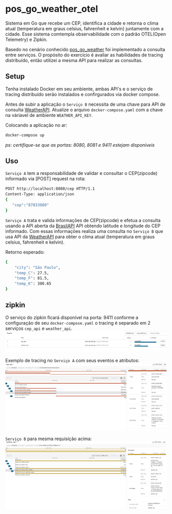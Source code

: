 # pos_go_weather_otel
Sistema em Go que recebe um CEP, identifica a cidade e retorna o clima atual (temperatura em graus celsius, fahrenheit e kelvin) juntamente com a cidade. Esse sistema comtempla observabilidade com o padrão OTEL(Open Telemetry) e Zipkin.

Basedo no cenário conhecido [pos_go_weather](https://github.com/nagahshi/pos_go_weather) foi implementado a consulta entre serviços. O propósito do exercício é avaliar as habilidades de tracing distribuído, então utilizei a mesma API para realizar as consultas.

## Setup
Tenha instalado Docker em seu ambiente, ambas API's e o serviço de tracing distribuído serão instalados e confirgurados via docker compose.

Antes de subir a aplicação o `Serviço B` necessita de uma chave para API de consulta [WeatherAPI](http://weatherapi.com). Atualize o arquivo `docker-compose.yaml` com a chave na váriavel de ambiente `WEATHER_API_KEY`.

Colocando a aplicação no ar:
```sh
docker-compose up
```
*ps: certifique-se que as portas: 8080, 8081 e 9411 estejam disponíveis*

## Uso
`Serviço A` tem a responsabilidade de validar e consultar o CEP(zipcode) informado via [POST] request na rota:

```sh
POST http://localhost:8080/cep HTTP/1.1
Content-Type: application/json
{
   "cep":"87033080"
}
```

`Serviço A` trata e valida informações de CEP(zipcode) e efetua a consulta usando a API aberta da [BrasilAPI](https://brasilapi.com.br) API obtendo latitude e longitude do CEP informado. Com essas informações realiza uma consulta no `Serviço B` que usa API da [WeatherAPI](http://weatherapi.com) para obter o clima atual (temperatura em graus celsius, fahrenheit e kelvin).

Retorno esperado:
```sh
{
    "city": "São Paulo",
    "temp_C": 27.5,
    "temp_F": 81.5,
    "temp_K": 300.65
}
```

## zipkin
O serviço do zipkin ficará disponível na porta: 9411 conforme a configuração de seu `docker-compose.yaml` o tracing é separado em 2 serviços `cep_api` e `weather_api`.
![dashboard](assets/dash.png)

Exemplo de tracing no `Serviço A` com seus eventos e atributos:
![spans serviço A](assets/spans_service_a.png)

`Serviço B` para mesma requisição acima:
![spans serviço A](assets/spans_service_b.png)